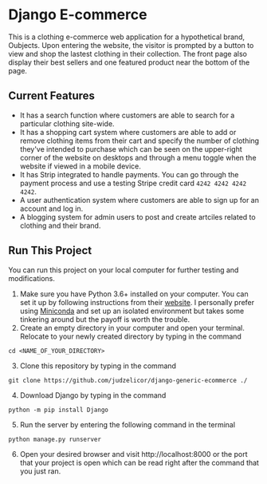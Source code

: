# Django E-commerce
This is a clothing e-commerce web application for a hypothetical brand, Oubjects. Upon entering the website, the visitor is prompted by a button to 
view and shop the lastest clothing in their collection. The front page also display their best sellers and one featured product near the bottom of the
page.

## Current Features
- It has a search function where customers are able to search for a particular clothing site-wide.
- It has a shopping cart system where customers are able to add or remove clothing items from their cart and specify the number of clothing 
they've intended to purchase which can be seen on the upper-right corner of the website on desktops and through a menu toggle when the website if viewed in a mobile device.
- It has Strip integrated to handle payments. You can go through the payment process and use a testing Stripe credit card `4242 4242 4242 4242`.
- A user authentication system where customers are able to sign up for an account and log in.
- A blogging system for admin users to post and create artciles related to clothing and their brand.

## Run This Project
You can run this project on your local computer for further testing and modifications.
1. Make sure you have Python 3.6+ installed on your computer. You can set it up by following instructions from their [website](https://www.python.org). I
personally prefer using [Miniconda](https://docs.conda.io/en/latest/miniconda.html) and set up an isolated environment but takes some tinkering around but
the payoff is worth the trouble.
2. Create an empty directory in your computer and open your terminal. Relocate to your newly created directory by typing in the command
```
cd <NAME_OF_YOUR_DIRECTORY>
```
3. Clone this repository by typing in the command
```
git clone https://github.com/judzelicor/django-generic-ecommerce ./
```
4. Download Django by typing in the command
```
python -m pip install Django
```
5. Run the server by entering the following command in the terminal
```
python manage.py runserver
```
6. Open your desired browser and visit http://localhost:8000 or the port that your project is open which can be read right after the command that you just
ran.
